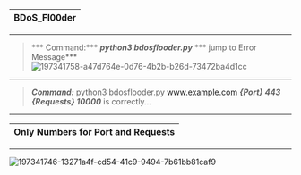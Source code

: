 |BDoS_Fl00der|
|---|
---
> *** Command:*** ***python3 bdosflooder.py*** 
> *** jump to Error Message***
![197341758-a47d764e-0d76-4b2b-b26d-73472ba4d1cc](https://user-images.githubusercontent.com/109308073/201525566-4a57260b-c5e5-413b-9822-3405bec10643.jpg)
---
> ***Command:*** python3 bdosflooder.py www.example.com 
> ***{Port} 443*** ***{Requests} 10000*** is correctly...
---
|Only Numbers for Port and Requests|
|---|
---
![197341746-13271a4f-cd54-41c9-9494-7b61bb81caf9](https://user-images.githubusercontent.com/109308073/201525569-2ef69a82-ad37-40d6-ac3c-b210669ebca7.jpg)
